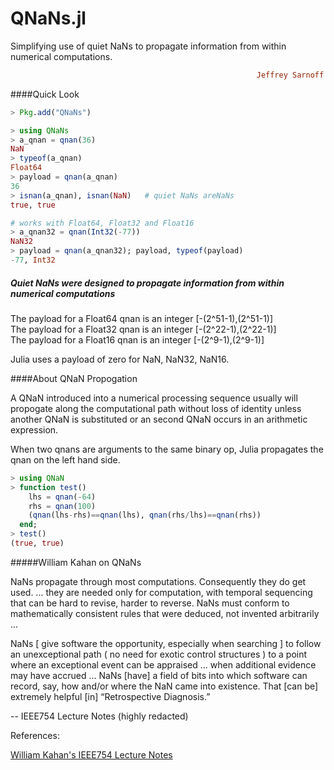 # QNaNs.jl
Simplifying use of quiet NaNs to propagate information from within numerical computations.
```ruby
                                                       Jeffrey Sarnoff © 2016-Mar-26 at New York
```

####Quick Look

```julia
> Pkg.add("QNaNs")
```
```julia
> using QNaNs
> a_qnan = qnan(36)
NaN
> typeof(a_qnan)
Float64
> payload = qnan(a_qnan)
36
> isnan(a_qnan), isnan(NaN)   # quiet NaNs areNaNs
true, true

# works with Float64, Float32 and Float16
> a_qnan32 = qnan(Int32(-77))
NaN32
> payload = qnan(a_qnan32); payload, typeof(payload)
-77, Int32
```

##### Quiet NaNs were designed to propagate information from within numerical computations

The payload for a Float64 qnan is an integer [-(2^51-1),(2^51-1)]  
The payload for a Float32 qnan is an integer [-(2^22-1),(2^22-1)]  
The payload for a Float16 qnan is an integer [-(2^9-1),(2^9-1)]  

Julia uses a payload of zero for NaN, NaN32, NaN16.

####About QNaN Propogation

A QNaN introduced into a numerical processing sequence usually will propogate along the computational path without loss of identity unless another QNaN is substituted or an second QNaN occurs in an arithmetic expression.

When two qnans are arguments to the same binary op, Julia propagates the qnan on the left hand side. 
```julia
> using QNaN
> function test()
    lhs = qnan(-64)
    rhs = qnan(100)
    (qnan(lhs-rhs)==qnan(lhs), qnan(rhs/lhs)==qnan(rhs))
  end;
> test()
(true, true)
```

#####William Kahan on QNaNs

NaNs propagate through most computations. Consequently they do get used. ... they are needed only for computation, with temporal sequencing that can be hard to revise, harder to reverse. NaNs must conform to mathematically consistent rules that were deduced, not invented arbitrarily ...

NaNs [ give software the opportunity, especially when searching ] to follow an unexceptional path ( no need for exotic control structures ) to a point where an exceptional event can be appraised ... when additional evidence may have accrued ...  NaNs [have] a field of bits into which software can record, say, how and/or where the NaN came into existence. That [can be] extremely helpful [in] “Retrospective Diagnosis.”

-- IEEE754 Lecture Notes (highly redacted)

References:

[William Kahan's IEEE754 Lecture Notes](http://www.eecs.berkeley.edu/~wkahan/ieee754status/IEEE754.PDF)
